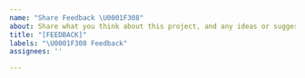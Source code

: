 ```yaml
---
name: "Share Feedback \U0001F308"
about: Share what you think about this project, and any ideas or suggestions you have
title: "[FEEDBACK]"
labels: "\U0001F308 Feedback"
assignees: ''

---
```



